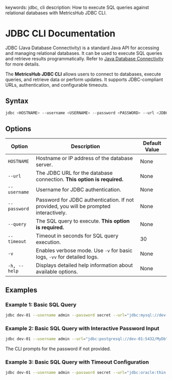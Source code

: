 keywords: jdbc, cli
description: How to execute SQL queries against relational databases with MetricsHub JDBC CLI.

# JDBC CLI Documentation

JDBC (Java Database Connectivity) is a standard Java API for accessing and managing relational databases. It can be used to execute SQL queries and retrieve results programmatically. Refer to [Java Database Connectivity](https://en.wikipedia.org/wiki/Java_Database_Connectivity) for more details.

The **MetricsHub JDBC CLI** allows users to connect to databases, execute queries, and retrieve data or perform updates. It supports JDBC-compliant URLs, authentication, and configurable timeouts.

## Syntax

```bash
jdbc <HOSTNAME> --username <USERNAME> --password <PASSWORD> --url <JDBC URL> --query <SQL QUERY>
```

## Options

| Option       | Description                                                                            | Default Value |
| ------------ | -------------------------------------------------------------------------------------- | ------------- |
| `HOSTNAME`   | Hostname or IP address of the database server.                                         | None          |
| `--url`      | The JDBC URL for the database connection. **This option is required.**                 | None          |
| `--username` | Username for JDBC authentication.                                                      | None          |
| `--password` | Password for JDBC authentication. If not provided, you will be prompted interactively. | None          |
| `--query`    | The SQL query to execute. **This option is required.**                                 | None          |
| `--timeout`  | Timeout in seconds for SQL query execution.                                            | 30            |
| `-v`         | Enables verbose mode. Use `-v` for basic logs, `-vv` for detailed logs.                | None          |
| `-h, --help` | Displays detailed help information about available options.                            | None          |

## Examples

### Example 1: Basic SQL Query

```bash
jdbc dev-01 --username admin --password secret --url="jdbc:mysql://dev-01:3306/MyDb" --query="SELECT * FROM users"
```

### Example 2: Basic SQL Query with Interactive Password Input

```bash
jdbc dev-01 --username admin --url="jdbc:postgresql://dev-01:5432/MyDb" --query="SELECT * FROM employees"
```

The CLI prompts for the password if not provided.

### Example 3: Basic SQL Query with Timeout Configuration

```bash
jdbc dev-01 --username admin --password secret --url="jdbc:oracle:thin:@dev-01:1521/MyDb" --query="UPDATE accounts SET balance = balance - 100" --timeout 60
```
